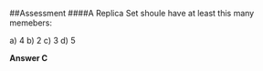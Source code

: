 ##Assessment
####A Replica Set shoule have at least this many memebers:

a) 4
b) 2
c) 3
d) 5

**Answer C**